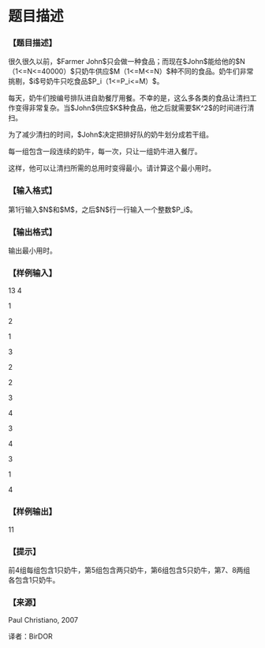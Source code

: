 # 题目描述


<h3>
【题目描述】
</h3>
<p>
很久很久以前，$Farmer John$只会做一种食品；而现在$John$能给他的$N（1&lt;=N&lt;=40000）$只奶牛供应$M（1&lt;=M&lt;=N）$种不同的食品。奶牛们非常挑剔，$i$号奶牛只吃食品$P_i（1&lt;=P_i&lt;=M）$。
</p>
<p>
每天，奶牛们按编号排队进自助餐厅用餐。不幸的是，这么多各类的食品让清扫工作变得非常复杂。当$John$供应$K$种食品，他之后就需要$K^2$的时间进行清扫。
</p>
<p>
为了减少清扫的时间，$John$决定把排好队的奶牛划分成若干组。
</p>
<p>
每一组包含一段连续的奶牛，每一次，只让一组奶牛进入餐厅。
</p>
<p>
这样，他可以让清扫所需的总用时变得最小。请计算这个最小用时。
</p>
<h3>
【输入格式】
</h3>
<p>
第1行输入$N$和$M$，之后$N$行一行输入一个整数$P_i$。
</p>
<h3>
【输出格式】
</h3>
<p>
输出最小用时。
</p>
<h3>
【样例输入】
</h3>
<p>
13 4
</p>
<p>
1
</p>
<p>
2
</p>
<p>
1
</p>
<p>
3
</p>
<p>
2
</p>
<p>
2
</p>
<p>
3
</p>
<p>
4
</p>
<p>
3
</p>
<p>
4
</p>
<p>
3
</p>
<p>
1
</p>
<p>
4
</p>
<h3>
【样例输出】
</h3>
<p>
11
</p>
<h3>
【提示】
</h3>
<p>
前4组每组包含1只奶牛，第5组包含两只奶牛，第6组包含5只奶牛，第7、8两组各包含1只奶牛。
</p>
<h3>
【来源】
</h3>
<p>
Paul Christiano, 2007
</p>
<p>
译者：BirDOR
</p>
